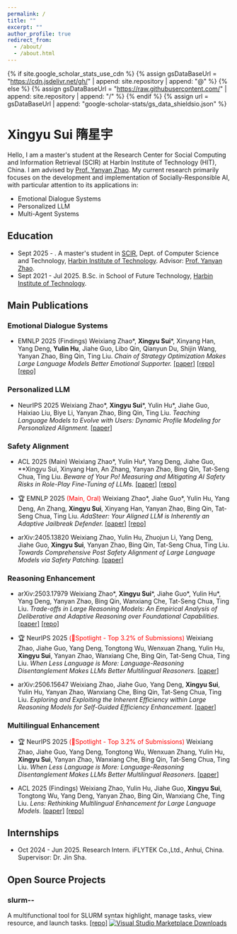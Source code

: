 ```yaml
---
permalink: /
title: ""
excerpt: ""
author_profile: true
redirect_from: 
  - /about/
  - /about.html
---
```


{% if site.google_scholar_stats_use_cdn %}
{% assign gsDataBaseUrl = "https://cdn.jsdelivr.net/gh/" | append: site.repository | append: "@" %}
{% else %}
{% assign gsDataBaseUrl = "https://raw.githubusercontent.com/" | append: site.repository | append: "/" %}
{% endif %}
{% assign url = gsDataBaseUrl | append: "google-scholar-stats/gs_data_shieldsio.json" %}

<span class='anchor' id='about-me'></span>
# **Xingyu Sui** **隋星宇**
Hello, I am a master's student at the Research Center for Social Computing and Information Retrieval (SCIR) at Harbin Institute of Technology (HIT), China. I am advised by [Prof. Yanyan Zhao](https://homepage.hit.edu.cn/yanyan). My current research primarily focuses on the development and implementation of Socially-Responsible AI, with particular attention to its applications in:

- Emotional Dialogue Systems
- Personalized LLM
- Multi-Agent Systems

## Education

- Sept 2025 - . A master's student in [SCIR](http://ir.hit.edu.cn), Dept. of Computer Science and Technology, [Harbin Institute of Technology](http://www.hit.edu.cn). Advisor: [Prof. Yanyan Zhao](https://homepage.hit.edu.cn/yanyan).
- Sept 2021 - Jul 2025. B.Sc. in School of Future Technology, [Harbin Institute of Technology](https://www.hit.edu.cn/).

## Main Publications

### Emotional Dialogue Systems

- <span class="conference-tag">EMNLP 2025 (Findings)</span> Weixiang Zhao\*, **Xingyu Sui**\*, Xinyang Han, Yang Deng, **Yulin Hu**, Jiahe Guo, Libo Qin, Qianyun Du, Shijin Wang, Yanyan Zhao, Bing Qin, Ting Liu. *Chain of Strategy Optimization Makes Large Language Models Better Emotional Supporter.* [[paper]](https://arxiv.org/pdf/2503.05362) [[repo]](https://github.com/XingYuSSS/CSO) [[repo]](https://github.com/XingYuSSS/CSO)

### Personalized LLM

- <span class="conference-tag">NeurIPS 2025</span> Weixiang Zhao\*, **Xingyu Sui**\*, Yulin Hu\*, Jiahe Guo, Haixiao Liu, Biye Li, Yanyan Zhao, Bing Qin, Ting Liu. *Teaching Language Models to Evolve with Users: Dynamic Profile Modeling for Personalized Alignment.* [[paper]](https://arxiv.org/pdf/2505.15456)

### Safety Alignment
- <span class="conference-tag">ACL 2025 (Main)</span> Weixiang Zhao\*, Yulin Hu\*, Yang Deng, Jiahe Guo, **Xingyu Sui, Xinyang Han, An Zhang, Yanyan Zhao, Bing Qin, Tat-Seng Chua, Ting Liu. *Beware of Your Po! Measuring and Mitigating AI Safety Risks in Role-Play Fine-Tuning of LLMs.* [[paper]](https://arxiv.org/pdf/2502.20968) [[repo]](https://github.com/yulinlp/SaRFT)

- 🏆 <span class="conference-tag">EMNLP 2025 </span><span style="color:red">(Main, Oral)</span>  Weixiang Zhao\*, Jiahe Guo\*, Yulin Hu, Yang Deng, An Zhang, **Xingyu Sui**, Xinyang Han, Yanyan Zhao, Bing Qin, Tat-Seng Chua, Ting Liu. *AdaSteer: Your Aligned LLM is Inherently an Adaptive Jailbreak Defender.* [[paper]](https://arxiv.org/abs/2504.09466) [[repo]](https://github.com/MuyuenLP/AdaSteer)

- <span class="conference-tag">arXiv:2405.13820</span> Weixiang Zhao, Yulin Hu, Zhuojun Li, Yang Deng, Jiahe Guo, **Xingyu Sui**, Yanyan Zhao, Bing Qin, Tat-Seng Chua, Ting Liu. *Towards Comprehensive Post Safety Alignment of Large Language Models via Safety Patching.* [[paper]](https://arxiv.org/abs/2405.13820)

### Reasoning Enhancement

- <span class="conference-tag">arXiv:2503.17979</span> Weixiang Zhao\*, **Xingyu Sui**\*, Jiahe Guo\*, Yulin Hu\*, Yang Deng, Yanyan Zhao, Bing Qin, Wanxiang Che, Tat-Seng Chua, Ting Liu. *Trade-offs in Large Reasoning Models: An Empirical Analysis of Deliberative and Adaptive Reasoning over Foundational Capabilities*. [[paper]](https://arxiv.org/pdf/2503.17979) [[repo]](https://github.com/SCIR-SC-Qiaoban-Team/FreeEvalLM)

- 🏆 <span class="conference-tag">NeurIPS 2025 </span><span style="color:red">(🌟Spotlight - Top 3.2% of Submissions)</span>  Weixiang Zhao, Jiahe Guo, Yang Deng, Tongtong Wu, Wenxuan Zhang, Yulin Hu, **Xingyu Sui**, Yanyan Zhao, Wanxiang Che, Bing Qin, Tat-Seng Chua, Ting Liu. *When Less Language is More: Language-Reasoning Disentanglement Makes LLMs Better Multilingual Reasoners.* [[paper]](https://arxiv.org/pdf/2505.15257)

- <span class="conference-tag">arXiv:2506.15647</span> Weixiang Zhao, Jiahe Guo, Yang Deng, **Xingyu Sui**, Yulin Hu, Yanyan Zhao, Wanxiang Che, Bing Qin, Tat-Seng Chua, Ting Liu. *Exploring and Exploiting the Inherent Efficiency within Large Reasoning Models for Self-Guided Efficiency Enhancement*. [[paper]](https://arxiv.org/pdf/2506.15647?)

### Multilingual Enhancement

- 🏆 <span class="conference-tag">NeurIPS 2025 </span><span style="color:red">(🌟Spotlight - Top 3.2% of Submissions)</span>  Weixiang Zhao, Jiahe Guo, Yang Deng, Tongtong Wu, Wenxuan Zhang, Yulin Hu, **Xingyu Sui**, Yanyan Zhao, Wanxiang Che, Bing Qin, Tat-Seng Chua, Ting Liu. *When Less Language is More: Language-Reasoning Disentanglement Makes LLMs Better Multilingual Reasoners.* [[paper]](https://arxiv.org/pdf/2505.15257)

- <span class="conference-tag">ACL 2025 (Findings)</span> Weixiang Zhao, Yulin Hu, Jiahe Guo, **Xingyu Sui**, Tongtong Wu, Yang Deng, Yanyan Zhao, Bing Qin, Wanxiang Che, Ting Liu. *Lens: Rethinking Multilingual Enhancement for Large Language Models.* [[paper]](https://arxiv.org/pdf/2410.04407) [[repo]](https://github.com/circle-hit/Lens)


## Internships
- Oct 2024 - Jun 2025. Research Intern. iFLYTEK Co.,Ltd., Anhui, China. Supervisor: Dr. Jin Sha.

## Open Source Projects

### slurm--

A multifunctional tool for SLURM syntax highlight, manage tasks, view resource, and launch tasks. [[repo]](https://github.com/XingYuSSS/slurm--) [![Visual Studio Marketplace Downloads](https://img.shields.io/visual-studio-marketplace/d/xy-sss.slurm--extension?color=red)](https://marketplace.visualstudio.com/items?itemName=xy-sss.slurm--extension)

